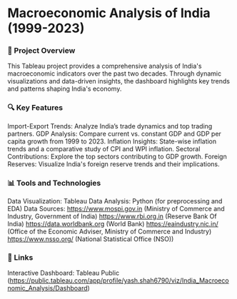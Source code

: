 # Macroeconomic Analysis of India (1999-2023)
### 🎯 Project Overview
This Tableau project provides a comprehensive analysis of India's macroeconomic indicators over the past two decades. Through dynamic visualizations and data-driven insights, the dashboard highlights key trends and patterns shaping India's economy.

### 🔍 Key Features

Import-Export Trends: Analyze India’s trade dynamics and top trading partners.
GDP Analysis: Compare current vs. constant GDP and GDP per capita growth from 1999 to 2023.
Inflation Insights: State-wise inflation trends and a comparative study of CPI and WPI inflation.
Sectoral Contributions: Explore the top sectors contributing to GDP growth.
Foreign Reserves: Visualize India's foreign reserve trends and their implications.

### 📊 Tools and Technologies

Data Visualization: Tableau
Data Analysis: Python (for preprocessing and EDA)
Data Sources:
https://www.mospi.gov.in (Ministry of Commerce and Industry, Government of India)
https://www.rbi.org.in (Reserve Bank Of India)
https://data.worldbank.org (World Bank)
https://eaindustry.nic.in/ (Office of the Economic Adviser, Ministry of Commerce and Industry)
https://www.nsso.org/ (National Statistical Office (NSO))

### 🔗 Links

Interactive Dashboard: Tableau Public (https://public.tableau.com/app/profile/yash.shah6790/viz/India_Macroeconomic_Analysis/Dashboard)

